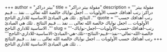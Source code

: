 +++
author = "بيتر دراكر"
title = "مقولة بيتر دراكر"
description = '''مقولة بيتر دراكر: رتب أهدافك حسب الأولويات ... اجعل نواياك خالصة الله تعالى ... نفذ ... قـيم النتائج . تلك هي المبادئ الاساسية للاداري الناجح .'''
quote = '''رتب أهدافك حسب الأولويات ... اجعل نواياك خالصة الله تعالى ... نفذ ... قـيم النتائج . تلك هي المبادئ الاساسية للاداري الناجح .'''
slug = '''رتب-أهدافك-حسب-الأولويات--اجعل-نواياك-خالصة-الله-تعالى--نفذ--قـيم-النتائج--تلك-هي-المبادئ-الاساسية-للاداري-الناجح'''
+++
رتب أهدافك حسب الأولويات ... اجعل نواياك خالصة الله تعالى ... نفذ ... قـيم النتائج . تلك هي المبادئ الاساسية للاداري الناجح .
